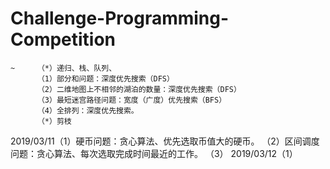 # Challenge-Programming-Competition
    ~     （*）递归、栈、队列、
          （1）部分和问题：深度优先搜索（DFS）
          （2）二维地图上不相邻的湖泊的数量：深度优先搜索（DFS）
          （3）最短迷宫路径问题：宽度（广度）优先搜索（BFS）
          （4）全排列：深度优先搜索。
          （*）剪枝
2019/03/11（1）硬币问题：贪心算法、优先选取币值大的硬币。
          （2）区间调度问题：贪心算法、每次选取完成时间最近的工作。
          （3）
2019/03/12（1）
